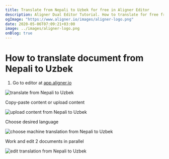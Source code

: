 ```yaml
---
title: Translate from Nepali to Uzbek for free in Aligner Editor
description: Aligner Dual Editor Tutorial. How to translate for free from Nepali to Uzbek. Aligner is multilingual document management platform. 
ogImage: "https://www.aligner.io/images/aligner-logo.png"
date: 2020-05-06T07:09:21+03:00
image: ../images/aligner-logo.png
onBlog: true
---
```


# How to translate document from Nepali to Uzbek

1. Go to editor at [app.aligner.io](https://app.aligner.io "Aligner App web page")

![translate from Nepali to Uzbek](../aligner-blank-editor.png "translate from Nepali to Uzbek")

Copy-paste content or upload content

![upload content from Nepali to Uzbek](../aligner-uploaded-document.png "upload content from Nepali to Uzbek")

Choose desired language

![choose machine translation from Nepali to Uzbek](../aligner-language-dropdown.png "choose machine translation from Nepali to Uzbek")

Work and edit 2 documents in parallel

![edit translation from Nepali to Uzbek](../aligner-double-sitded-editor.png "edit translation from Nepali to Uzbek")

